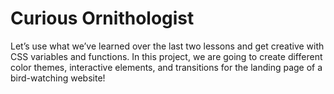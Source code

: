 # Curious Ornithologist

Let’s use what we’ve learned over the last two lessons and get creative with CSS variables and functions. In this project, we are going to create different color themes, interactive elements, and transitions for the landing page of a bird-watching website!
